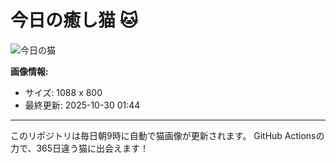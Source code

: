 # 今日の癒し猫 🐱

![今日の猫](https://cdn2.thecatapi.com/images/wwbZdoPTX.jpg)

**画像情報:**
- サイズ: 1088 x 800
- 最終更新: 2025-10-30 01:44

---

このリポジトリは毎日朝9時に自動で猫画像が更新されます。
GitHub Actionsの力で、365日違う猫に出会えます！

